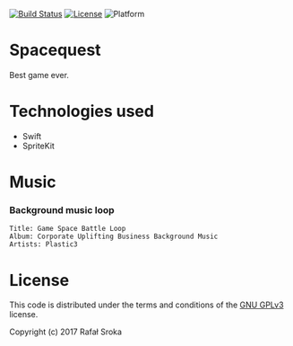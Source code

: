 [![Build Status](https://travis-ci.org/r3econ/spacequest-ios.svg?branch=master)](https://travis-ci.org/r3econ/spacequest-ios)
[![License](https://img.shields.io/badge/license-GNU%20GPLv3-brightgreen.svg)](https://www.gnu.org/licenses/gpl-3.0.en.html)
![Platform](https://img.shields.io/badge/platform-ios-lightgrey.svg)

# Spacequest
Best game ever.

# Technologies used
- Swift
- SpriteKit

# Music

### Background music loop
```
Title: Game Space Battle Loop
Album: Corporate Uplifting Business Background Music
Artists: Plastic3
```
# License
This code is distributed under the terms and conditions of the [GNU GPLv3](https://choosealicense.com/licenses/gpl-3.0/) license.

Copyright (c) 2017 Rafał Sroka
